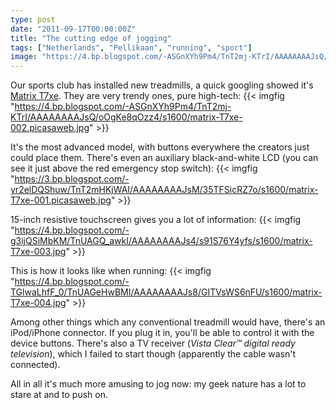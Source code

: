 ```yaml
---
type: post
date: "2011-09-17T00:00:00Z"
title: "The cutting edge of jogging"
tags: ["Netherlands", "Pellikaan", "running", "sport"]
image: "https://4.bp.blogspot.com/-ASGnXYh9Pm4/TnT2mj-KTrI/AAAAAAAAJsQ/oOgKe8qOzz4/s1600/matrix-T7xe-002.picasaweb.jpg"
---
```


Our sports club has installed new treadmills, a quick googling showed it's [Matrix T7xe](http://www.matrixfitness.com/product/view/t7xe-treadmill). They are very trendy ones, pure high-tech:
{{< imgfig "https://4.bp.blogspot.com/-ASGnXYh9Pm4/TnT2mj-KTrI/AAAAAAAAJsQ/oOgKe8qOzz4/s1600/matrix-T7xe-002.picasaweb.jpg" >}}

<!--more-->

It's the most advanced model, with buttons everywhere the creators just could place them. There's even an auxiliary black-and-white LCD (you can see it just above the red emergency stop switch):
{{< imgfig "https://3.bp.blogspot.com/-yr2elDQShuw/TnT2mHKjWAI/AAAAAAAAJsM/35TFSicRZ7o/s1600/matrix-T7xe-001.picasaweb.jpg" >}}

15-inch resistive touchscreen gives you a lot of information:
{{< imgfig "https://4.bp.blogspot.com/-g3ijQSiMbKM/TnUAGQ_awkI/AAAAAAAAJs4/s91S76Y4yfs/s1600/matrix-T7xe-003.jpg" >}}

This is how it looks like when running:
{{< imgfig "https://4.bp.blogspot.com/-TGlwaLhfF_0/TnUAGeHwBMI/AAAAAAAAJs8/GITVsWS6nFU/s1600/matrix-T7xe-004.jpg" >}}

Among other things which any conventional treadmill would have, there's an iPod/iPhone connector. If you plug it in, you'll be able to control it with the device buttons. There's also a TV receiver (*Vista Clear™ digital ready television*), which I failed to start though (apparently the cable wasn't connected).

All in all it's much more amusing to jog now: my geek nature has a lot to stare at and to push on.
